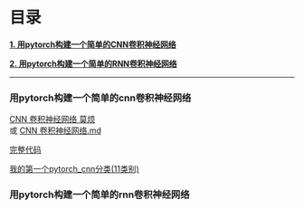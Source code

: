 # 目录

[**1. 用pytorch构建一个简单的CNN卷积神经网络**](#用pytorch构建一个简单的cnn卷积神经网络)

[**2. 用pytorch构建一个简单的RNN卷积神经网络**](#用pytorch构建一个简单的rnn卷积神经网络)




---


### 用pytorch构建一个简单的cnn卷积神经网络

[CNN 卷积神经网络 莫烦](https://morvanzhou.github.io/tutorials/machine-learning/torch/4-01-CNN/) <br>
 或 
[CNN 卷积神经网络.md](cnn_movanzhou.md)

[完整代码](cnn_morvanzhou.py)

[我的第一个pytorch_cnn分类(11类别)]()

### 用pytorch构建一个简单的rnn卷积神经网络
